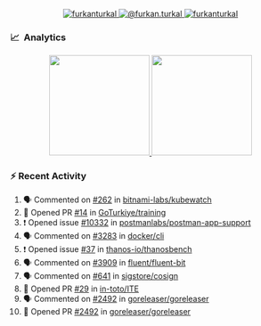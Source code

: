 <p align="center">
  <a href="https://linkedin.com/in/furkanturkal" target="blank">
    <img src="https://img.shields.io/badge/linkedin-%230077B5.svg?&style=for-the-badge&logo=linkedin&logoColor=white" alt="furkanturkal" />
  </a>
  <a href="https://medium.com/@furkan.turkal" target="blank">
    <img src="https://img.shields.io/badge/medium-%2312100E.svg?&style=for-the-badge&logo=medium&logoColor=white" alt="@furkan.turkal" />
  </a>
  <a href="https://twitter.com/furkanturkaI" target="blank">
    <img src="https://img.shields.io/badge/Twitter-1DA1F2?style=for-the-badge&logo=twitter&logoColor=white" alt="furkanturkaI" />
  </a>
</p>

### 📈 &nbsp;Analytics

<p align="center">
  <a href="https://github.com/bufgix">
    <img height="180em" src="https://github-readme-stats-eight-theta.vercel.app/api?username=Dentrax&show_icons=true&theme=algolia&include_all_commits=true&count_private=true&line_height=26"/>
    <img height="180em" src="https://github-readme-stats-eight-theta.vercel.app/api/top-langs/?username=Dentrax&layout=compact&langs_count=8&theme=algolia&line_height=26"/>
  </a>
</p>

### :zap: Recent Activity

<!--START_SECTION:activity-->
1. 🗣 Commented on [#262](https://github.com/bitnami-labs/kubewatch/issues/262) in [bitnami-labs/kubewatch](https://github.com/bitnami-labs/kubewatch)
2. 💪 Opened PR [#14](https://github.com/GoTurkiye/training/pull/14) in [GoTurkiye/training](https://github.com/GoTurkiye/training)
3. ❗️ Opened issue [#10332](https://github.com/postmanlabs/postman-app-support/issues/10332) in [postmanlabs/postman-app-support](https://github.com/postmanlabs/postman-app-support)
4. 🗣 Commented on [#3283](https://github.com/docker/cli/issues/3283) in [docker/cli](https://github.com/docker/cli)
5. ❗️ Opened issue [#37](https://github.com/thanos-io/thanosbench/issues/37) in [thanos-io/thanosbench](https://github.com/thanos-io/thanosbench)
6. 🗣 Commented on [#3909](https://github.com/fluent/fluent-bit/issues/3909) in [fluent/fluent-bit](https://github.com/fluent/fluent-bit)
7. 🗣 Commented on [#641](https://github.com/sigstore/cosign/issues/641) in [sigstore/cosign](https://github.com/sigstore/cosign)
8. 💪 Opened PR [#29](https://github.com/in-toto/ITE/pull/29) in [in-toto/ITE](https://github.com/in-toto/ITE)
9. 🗣 Commented on [#2492](https://github.com/goreleaser/goreleaser/issues/2492) in [goreleaser/goreleaser](https://github.com/goreleaser/goreleaser)
10. 💪 Opened PR [#2492](https://github.com/goreleaser/goreleaser/pull/2492) in [goreleaser/goreleaser](https://github.com/goreleaser/goreleaser)
<!--END_SECTION:activity-->
